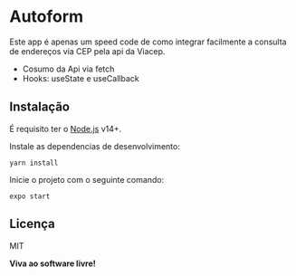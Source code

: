 <h1 class="code-line" data-line-start=0 data-line-end=1 ><a id="Autoform_0"></a>Autoform</h1>
<p class="has-line-data" data-line-start="2" data-line-end="3">Este app é apenas um speed code de como integrar facilmente a consulta de endereços via CEP pela api da Viacep.</p>
<ul>
<li class="has-line-data" data-line-start="4" data-line-end="5">Cosumo da Api via fetch</li>
<li class="has-line-data" data-line-start="5" data-line-end="7">Hooks: useState e useCallback</li>
</ul>
<h2 class="code-line" data-line-start=7 data-line-end=8 ><a id="Instalao_7"></a>Instalação</h2>
<p class="has-line-data" data-line-start="9" data-line-end="10">É requisito ter o <a href="https://nodejs.org/">Node.js</a> v14+.</p>
<p class="has-line-data" data-line-start="11" data-line-end="12">Instale as dependencias de desenvolvimento:</p>
<pre><code class="has-line-data" data-line-start="14" data-line-end="16" class="language-sh">yarn install
</code></pre>
<p class="has-line-data" data-line-start="17" data-line-end="18">Inicie o projeto com o seguinte comando:</p>
<pre><code class="has-line-data" data-line-start="19" data-line-end="21" class="language-ts">expo start
</code></pre>
<h2 class="code-line" data-line-start=22 data-line-end=23 ><a id="Licena_22"></a>Licença</h2>
<p class="has-line-data" data-line-start="24" data-line-end="25">MIT</p>
<p class="has-line-data" data-line-start="26" data-line-end="27"><strong>Viva ao software livre!</strong></p>